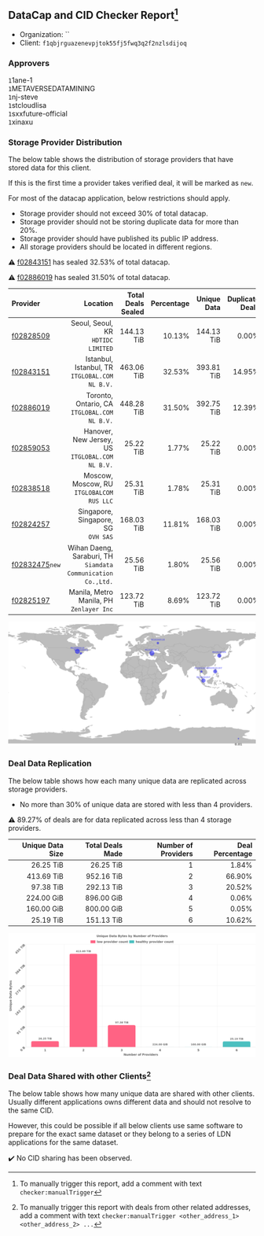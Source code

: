## DataCap and CID Checker Report[^1]
 - Organization: ``
 - Client: `f1qbjrguazenevpjtok55fj5fwq3q2f2nzlsdijoq`
### Approvers
`1`1ane-1<br/>`1`METAVERSEDATAMINING<br/>`1`nj-steve<br/>`1`stcloudlisa<br/>`1`sxxfuture-official<br/>`1`xinaxu


### Storage Provider Distribution
The below table shows the distribution of storage providers that have stored data for this client.

If this is the first time a provider takes verified deal, it will be marked as `new`.

For most of the datacap application, below restrictions should apply.
 - Storage provider should not exceed 30% of total datacap.
 - Storage provider should not be storing duplicate data for more than 20%.
 - Storage provider should have published its public IP address.
 - All storage providers should be located in different regions.

⚠️ [f02843151](https://filfox.info/en/address/f02843151) has sealed 32.53% of total datacap.

⚠️ [f02886019](https://filfox.info/en/address/f02886019) has sealed 31.50% of total datacap.

| Provider                                                    |                                                        Location | Total Deals Sealed | Percentage | Unique Data | Duplicate Deals |
| :---------------------------------------------------------- | --------------------------------------------------------------: | -----------------: | ---------: | ----------: | --------------: |
| [f02828509](https://filfox.info/en/address/f02828509)       |                           Seoul, Seoul, KR<br/>`HDTIDC LIMITED` |         144.13 TiB |     10.13% |  144.13 TiB |           0.00% |
| [f02843151](https://filfox.info/en/address/f02843151)       |               Istanbul, Istanbul, TR<br/>`ITGLOBAL.COM NL B.V.` |         463.06 TiB |     32.53% |  393.81 TiB |          14.95% |
| [f02886019](https://filfox.info/en/address/f02886019)       |                 Toronto, Ontario, CA<br/>`ITGLOBAL.COM NL B.V.` |         448.28 TiB |     31.50% |  392.75 TiB |          12.39% |
| [f02859053](https://filfox.info/en/address/f02859053)       |              Hanover, New Jersey, US<br/>`ITGLOBAL.COM NL B.V.` |          25.22 TiB |      1.77% |   25.22 TiB |           0.00% |
| [f02838518](https://filfox.info/en/address/f02838518)       |                    Moscow, Moscow, RU<br/>`ITGLOBALCOM RUS LLC` |          25.31 TiB |      1.78% |   25.31 TiB |           0.00% |
| [f02824257](https://filfox.info/en/address/f02824257)       |                          Singapore, Singapore, SG<br/>`OVH SAS` |         168.03 TiB |     11.81% |  168.03 TiB |           0.00% |
| [f02832475](https://filfox.info/en/address/f02832475)`new`  | Wihan Daeng, Saraburi, TH<br/>`Siamdata Communication Co.,Ltd.` |          25.56 TiB |      1.80% |   25.56 TiB |           0.00% |
| [f02825197](https://filfox.info/en/address/f02825197)       |                     Manila, Metro Manila, PH<br/>`Zenlayer Inc` |         123.72 TiB |      8.69% |  123.72 TiB |           0.00% |

<img src="https://raw.githubusercontent.com/data-preservation-programs/filplus-checker-assets/main/filecoin-project/filecoin-plus-large-datasets/issues/2255/1708163856353.png"/>

### Deal Data Replication
The below table shows how each many unique data are replicated across storage providers.

- No more than 30% of unique data are stored with less than 4 providers.

⚠️ 89.27% of deals are for data replicated across less than 4 storage providers.

| Unique Data Size | Total Deals Made | Number of Providers | Deal Percentage |
| ---------------: | ---------------: | ------------------: | --------------: |
|        26.25 TiB |        26.25 TiB |                   1 |           1.84% |
|       413.69 TiB |       952.16 TiB |                   2 |          66.90% |
|        97.38 TiB |       292.13 TiB |                   3 |          20.52% |
|       224.00 GiB |       896.00 GiB |                   4 |           0.06% |
|       160.00 GiB |       800.00 GiB |                   5 |           0.05% |
|        25.19 TiB |       151.13 TiB |                   6 |          10.62% |

<img src="https://raw.githubusercontent.com/data-preservation-programs/filplus-checker-assets/main/filecoin-project/filecoin-plus-large-datasets/issues/2255/1708163857312.png"/>

### Deal Data Shared with other Clients[^3]
The below table shows how many unique data are shared with other clients.
Usually different applications owns different data and should not resolve to the same CID.

However, this could be possible if all below clients use same software to prepare for the exact same dataset or they belong to a series of LDN applications for the same dataset.

✔️ No CID sharing has been observed.

[^1]: To manually trigger this report, add a comment with text `checker:manualTrigger`

[^2]: Deals from those addresses are combined into this report as they are specified with `checker:manualTrigger`

[^3]: To manually trigger this report with deals from other related addresses, add a comment with text `checker:manualTrigger <other_address_1> <other_address_2> ...`
